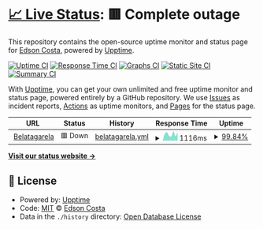 # [📈 Live Status](https://belatagarela.com.br): <!--live status--> **🟥 Complete outage**

This repository contains the open-source uptime monitor and status page for [Edson Costa](https://www.gitshowcase.com/ecsistem), powered by [Upptime](https://github.com/upptime/upptime).

[![Uptime CI](https://github.com/ecsistem/Bela-tagarela/workflows/Uptime%20CI/badge.svg)](https://github.com/ecsistem/Bela-tagarela/actions?query=workflow%3A%22Uptime+CI%22)
[![Response Time CI](https://github.com/ecsistem/Bela-tagarela/workflows/Response%20Time%20CI/badge.svg)](https://github.com/ecsistem/Bela-tagarela/actions?query=workflow%3A%22Response+Time+CI%22)
[![Graphs CI](https://github.com/ecsistem/Bela-tagarela/workflows/Graphs%20CI/badge.svg)](https://github.com/ecsistem/Bela-tagarela/actions?query=workflow%3A%22Graphs+CI%22)
[![Static Site CI](https://github.com/ecsistem/Bela-tagarela/workflows/Static%20Site%20CI/badge.svg)](https://github.com/ecsistem/Bela-tagarela/actions?query=workflow%3A%22Static+Site+CI%22)
[![Summary CI](https://github.com/ecsistem/Bela-tagarela/workflows/Summary%20CI/badge.svg)](https://github.com/ecsistem/Bela-tagarela/actions?query=workflow%3A%22Summary+CI%22)

With [Upptime](https://upptime.js.org), you can get your own unlimited and free uptime monitor and status page, powered entirely by a GitHub repository. We use [Issues](https://github.com/ecsistem/Bela-tagarela/issues) as incident reports, [Actions](https://github.com/ecsistem/Bela-tagarela/actions) as uptime monitors, and [Pages](https://belatagarela.com.br) for the status page.

<!--start: status pages-->
<!-- This summary is generated by Upptime (https://github.com/upptime/upptime) -->
<!-- Do not edit this manually, your changes will be overwritten -->
<!-- prettier-ignore -->
| URL | Status | History | Response Time | Uptime |
| --- | ------ | ------- | ------------- | ------ |
| <img alt="" src="https://icons.duckduckgo.com/ip3/belatagarela.com.br.ico" height="13"> [Belatagarela](https://belatagarela.com.br) | 🟥 Down | [belatagarela.yml](https://github.com/ecsistem/bela-tagarela-status/commits/HEAD/history/belatagarela.yml) | <details><summary><img alt="Response time graph" src="./graphs/belatagarela/response-time-week.png" height="20"> 1116ms</summary><br><a href="https://ecsistem.github.io/bela-tagarela-status/history/belatagarela"><img alt="Response time 476" src="https://img.shields.io/endpoint?url=https%3A%2F%2Fraw.githubusercontent.com%2Fecsistem%2Fbela-tagarela-status%2FHEAD%2Fapi%2Fbelatagarela%2Fresponse-time.json"></a><br><a href="https://ecsistem.github.io/bela-tagarela-status/history/belatagarela"><img alt="24-hour response time 2116" src="https://img.shields.io/endpoint?url=https%3A%2F%2Fraw.githubusercontent.com%2Fecsistem%2Fbela-tagarela-status%2FHEAD%2Fapi%2Fbelatagarela%2Fresponse-time-day.json"></a><br><a href="https://ecsistem.github.io/bela-tagarela-status/history/belatagarela"><img alt="7-day response time 1116" src="https://img.shields.io/endpoint?url=https%3A%2F%2Fraw.githubusercontent.com%2Fecsistem%2Fbela-tagarela-status%2FHEAD%2Fapi%2Fbelatagarela%2Fresponse-time-week.json"></a><br><a href="https://ecsistem.github.io/bela-tagarela-status/history/belatagarela"><img alt="30-day response time 794" src="https://img.shields.io/endpoint?url=https%3A%2F%2Fraw.githubusercontent.com%2Fecsistem%2Fbela-tagarela-status%2FHEAD%2Fapi%2Fbelatagarela%2Fresponse-time-month.json"></a><br><a href="https://ecsistem.github.io/bela-tagarela-status/history/belatagarela"><img alt="1-year response time 476" src="https://img.shields.io/endpoint?url=https%3A%2F%2Fraw.githubusercontent.com%2Fecsistem%2Fbela-tagarela-status%2FHEAD%2Fapi%2Fbelatagarela%2Fresponse-time-year.json"></a></details> | <details><summary><a href="https://ecsistem.github.io/bela-tagarela-status/history/belatagarela">99.84%</a></summary><a href="https://ecsistem.github.io/bela-tagarela-status/history/belatagarela"><img alt="All-time uptime 99.99%" src="https://img.shields.io/endpoint?url=https%3A%2F%2Fraw.githubusercontent.com%2Fecsistem%2Fbela-tagarela-status%2FHEAD%2Fapi%2Fbelatagarela%2Fuptime.json"></a><br><a href="https://ecsistem.github.io/bela-tagarela-status/history/belatagarela"><img alt="24-hour uptime 98.85%" src="https://img.shields.io/endpoint?url=https%3A%2F%2Fraw.githubusercontent.com%2Fecsistem%2Fbela-tagarela-status%2FHEAD%2Fapi%2Fbelatagarela%2Fuptime-day.json"></a><br><a href="https://ecsistem.github.io/bela-tagarela-status/history/belatagarela"><img alt="7-day uptime 99.84%" src="https://img.shields.io/endpoint?url=https%3A%2F%2Fraw.githubusercontent.com%2Fecsistem%2Fbela-tagarela-status%2FHEAD%2Fapi%2Fbelatagarela%2Fuptime-week.json"></a><br><a href="https://ecsistem.github.io/bela-tagarela-status/history/belatagarela"><img alt="30-day uptime 99.96%" src="https://img.shields.io/endpoint?url=https%3A%2F%2Fraw.githubusercontent.com%2Fecsistem%2Fbela-tagarela-status%2FHEAD%2Fapi%2Fbelatagarela%2Fuptime-month.json"></a><br><a href="https://ecsistem.github.io/bela-tagarela-status/history/belatagarela"><img alt="1-year uptime 99.99%" src="https://img.shields.io/endpoint?url=https%3A%2F%2Fraw.githubusercontent.com%2Fecsistem%2Fbela-tagarela-status%2FHEAD%2Fapi%2Fbelatagarela%2Fuptime-year.json"></a></details>

<!--end: status pages-->

[**Visit our status website →**](https://belatagarela.com.br)

## 📄 License

- Powered by: [Upptime](https://github.com/upptime/upptime)
- Code: [MIT](./LICENSE) © [Edson Costa](https://www.gitshowcase.com/ecsistem)
- Data in the `./history` directory: [Open Database License](https://opendatacommons.org/licenses/odbl/1-0/)
